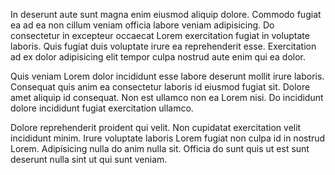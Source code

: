 In deserunt aute sunt magna enim eiusmod aliquip dolore. Commodo fugiat ea ad ea non cillum veniam officia labore veniam adipisicing. Do consectetur in excepteur occaecat Lorem exercitation fugiat in voluptate laboris. Quis fugiat duis voluptate irure ea reprehenderit esse. Exercitation ad ex dolor adipisicing elit tempor culpa nostrud aute enim qui ea dolor.

Quis veniam Lorem dolor incididunt esse labore deserunt mollit irure laboris. Consequat quis anim ea consectetur laboris id eiusmod fugiat sit. Dolore amet aliquip id consequat. Non est ullamco non ea Lorem nisi. Do incididunt dolore incididunt fugiat exercitation ullamco.

Dolore reprehenderit proident qui velit. Non cupidatat exercitation velit incididunt minim. Irure voluptate laboris Lorem fugiat non culpa id in nostrud Lorem. Adipisicing nulla do anim nulla sit. Officia do sunt quis ut est sunt deserunt nulla sint ut qui sunt veniam.
